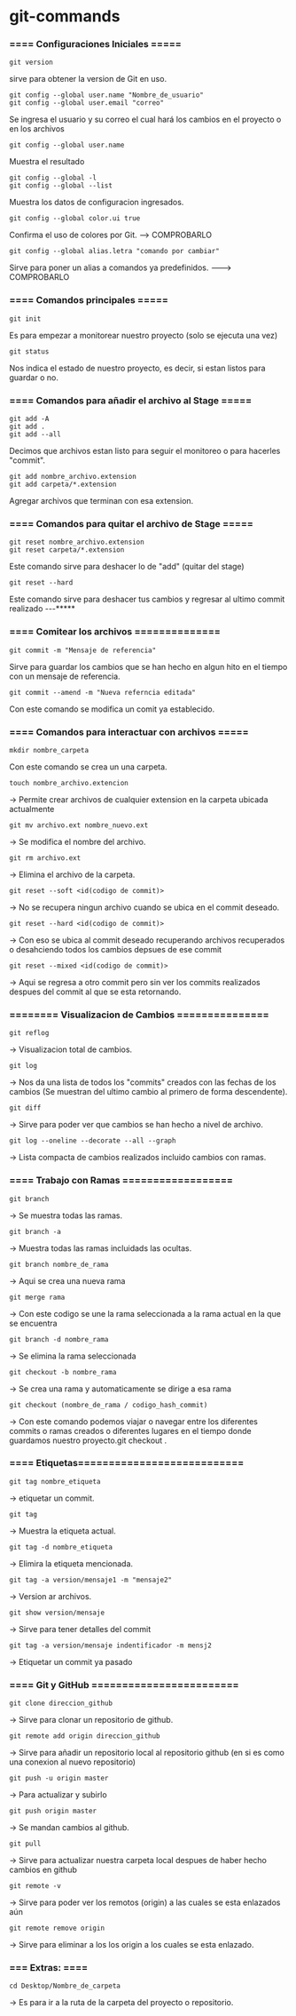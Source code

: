 # git-commands

### **==== Configuraciones Iniciales =====**

    git version
sirve para obtener la version de Git en uso.

    git config --global user.name "Nombre_de_usuario"
    git config --global user.email "correo"

Se ingresa el usuario  y su correo el cual hará los cambios en el proyecto o  en los archivos


    git config --global user.name                         
Muestra el resultado


    git config --global -l
    git config --global --list   

Muestra los datos de configuracion ingresados.


    git config --global color.ui true            

Confirma el uso de colores por Git. --> COMPROBARLO

    git config --global alias.letra "comando por cambiar" 

Sirve para poner un alias a comandos ya predefinidos. ---> COMPROBARLO


### **==== Comandos principales =====**

    git init  

Es para empezar a monitorear nuestro proyecto (solo se ejecuta una vez)

    git status 

Nos indica el estado de nuestro proyecto, es decir, si estan listos para guardar o no.


### **==== Comandos para añadir el archivo al Stage =====**


    git add -A                                    
    git add .
    git add --all

Decimos que archivos estan listo para seguir el monitoreo o para hacerles "commit".
		      
    git add nombre_archivo.extension  
    git add carpeta/*.extension	


Agregar archivos que terminan con esa extension.

### **==== Comandos para quitar el archivo de Stage =====**

    git reset nombre_archivo.extension	
    git reset carpeta/*.extension	      

Este comando sirve para deshacer lo de "add" (quitar del stage)

    git reset --hard


Este comando sirve para deshacer tus cambios y regresar al ultimo commit realizado ---*****

### **==== Comitear los archivos ==============**

    git commit -m "Mensaje de referencia"  
Sirve para guardar los cambios que se han hecho en algun hito en el tiempo con un mensaje de referencia.


    git commit --amend -m "Nueva referncia editada"

Con este comando se modifica un comit ya establecido.

### **==== Comandos para interactuar con archivos =====**

    mkdir nombre_carpeta				      

Con este comando se crea un una carpeta.

    touch nombre_archivo.extencion			      

-> Permite crear archivos de cualquier extension en la carpeta ubicada actualmente

    git mv archivo.ext nombre_nuevo.ext		      

-> Se modifica el nombre del archivo.

    git rm archivo.ext				      

-> Elimina el archivo de la carpeta.



    git reset --soft <id(codigo de commit)>		      

-> No se recupera ningun archivo cuando se ubica en el commit deseado.

    git reset --hard <id(codigo de commit)>		      

-> Con eso se ubica al commit deseado recuperando archivos recuperados o desahciendo todos los cambios depsues de ese commit

    git reset --mixed <id(codigo de commit)>	      

-> Aqui se regresa a otro commit pero sin ver los commits realizados despues del commit al que se esta retornando.

### **======== Visualizacion de Cambios ===============**

    git reflog					      

-> Visualizacion total de cambios.

    git log                                               

-> Nos da una lista de todos los "commits" creados  con las fechas de los cambios (Se muestran del ultimo cambio al primero de forma descendente).

    git diff					      

-> Sirve para poder ver que cambios se han hecho a nivel de archivo.

    git log --oneline --decorate --all --graph	      

-> Lista compacta de cambios realizados incluido cambios con ramas.


### **==== Trabajo con Ramas ==================**

    git branch					      

-> Se muestra todas las ramas.

    git branch -a					      

-> Muestra todas las ramas incluidads las ocultas.


    git branch nombre_de_rama			      

-> Aqui se crea una nueva rama

    git merge rama					      

-> Con este codigo se une la rama seleccionada a la rama actual en la que se encuentra

    git branch -d nombre_rama			      

-> Se elimina la rama seleccionada


    git checkout -b nombre_rama			      

-> Se crea una rama y automaticamente se dirige a esa rama

    git checkout (nombre_de_rama / codigo_hash_commit)    

-> Con este comando podemos viajar o navegar entre los diferentes commits o ramas creados o diferentes lugares en el tiempo donde guardamos nuestro proyecto.git checkout .


### **==== Etiquetas===========================**

    git tag nombre_etiqueta				      
-> etiquetar un commit.

    git tag						      
-> Muestra la etiqueta actual.

    git tag -d nombre_etiqueta			      
-> Elimira la etiqueta mencionada.

    git tag -a version/mensaje1 -m "mensaje2"	      
-> Version ar archivos.

    git show version/mensaje			      
-> Sirve para tener detalles del commit

    git tag -a version/mensaje indentificador -m mensj2   
-> Etiquetar un commit ya pasado

### **==== Git y GitHub ========================**

    git clone direccion_github			      
-> Sirve para clonar un repositorio de github.

    git remote add origin direccion_github		      
-> Sirve para añadir un repositorio local al repositorio github (en si es como una conexion al nuevo repositorio)

    git push -u origin master		              
-> Para actualizar y subirlo

    git push origin master				      
-> Se mandan cambios al github.

    git pull					      
-> Sirve para actualizar nuestra carpeta local despues de haber hecho cambios en github

    git remote -v					      
-> Sirve para poder ver los remotos (origin) a las cuales se esta enlazados aún

    git remote remove origin

-> Sirve para eliminar a los los origin a los cuales se esta enlazado.



### **=== Extras: ====**
    cd Desktop/Nombre_de_carpeta                          

-> Es para ir a la ruta de la carpeta del proyecto o repositorio.
